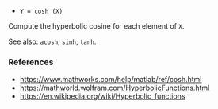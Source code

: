 * `Y = cosh (X)`

Compute the hyperbolic cosine for each element of `X`.

See also: `acosh`, `sinh`, `tanh`.

### References

* https://www.mathworks.com/help/matlab/ref/cosh.html
* https://mathworld.wolfram.com/HyperbolicFunctions.html
* https://en.wikipedia.org/wiki/Hyperbolic_functions
